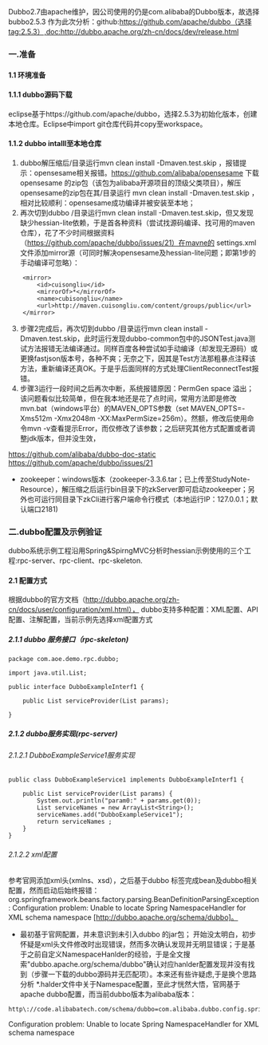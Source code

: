 Dubbo2.7由apache维护，因公司使用的仍是com.alibaba的Dubbo版本，故选择bubbo2.5.3 作为此次分析：github:https://github.com/apache/dubbo（选择tag:2.5.3）,doc:http://dubbo.apache.org/zh-cn/docs/dev/release.html

### 一.准备
#### 1.1 环境准备
#### 1.1.1 dubbo源码下载
eclipse基于https://github.com/apache/dubbo，选择2.5.3为初始化版本，创建本地仓库。Eclipse中import git仓库代码并copy至workspace。
#### 1.1.2 dubbo intalll至本地仓库
1.  dubbo解压缩后/目录运行mvn clean install -Dmaven.test.skip ，报错提示：opensesame相关报错。https://github.com/alibaba/opensesame 下载opensesame 的zip包（该包为alibaba开源项目的顶级父类项目），解压opensesame的zip包在其/目录运行 mvn clean install -Dmaven.test.skip ，相对比较顺利：opensesame成功编译并被安装至本地；
2. 再次切到dubbo /目录运行mvn clean install -Dmaven.test.skip，但又发现缺少hessian-lite依赖，于是首各种资料（尝试找源码编译、找可用的maven仓库），花了不少时间根据资料（https://github.com/apache/dubbo/issues/21）在mavne的 settings.xml文件添加mirror源（可同时解决opensesame及hessian-lite问题；即第1步的手动编译可忽略）：
```language
    <mirror>  
        <id>cuisongliu</id>  
        <mirrorOf>*</mirrorOf>    
        <name>cubisongliu</name>  
        <url>http://maven.cuisongliu.com/content/groups/public</url>  
    </mirror> 
```
3. 步骤2完成后，再次切到dubbo /目录运行mvn clean install -Dmaven.test.skip，此时运行发现dubbo-common包中的JSONTest.java测试方法报错无法编译通过。同样百度各种尝试如手动编译（却发现无源码）或更换fastjson版本号，各种不爽；无奈之下，因其是Test方法那粗暴点注释该方法，重新编译还真OK。于是乎后面同样的方式处理ClientReconnectTest报错。
4. 步骤3运行一段时间之后再次中断，系统报错原因：PermGen space 溢出；该问题看似比较简单，但在我本地还是花了点时间，常用方法即是修改mvn.bat（windows平台）的MAVEN_OPTS参数（set MAVEN_OPTS=-Xms512m -Xmx2048m -XX:MaxPermSize=256m）。然额，修改后使用命令mvn -v查看提示Error，而仅修改了该参数；之后研究其他方式配置或者调整jdk版本，但并没生效，

https://github.com/alibaba/dubbo-doc-static
https://github.com/apache/dubbo/issues/21



- zookeeper：windows版本（zookeeper-3.3.6.tar；已上传至StudyNote-Resource），解压缩之后运行bin目录下的zkServer即可启动zookeeper；另外也可运行同目录下zkCli进行客户端命令行模式（本地运行IP：127.0.0.1；默认端口2181)

### 二.dubbo配置及示例验证
dubbo系统示例工程沿用Spring&SpirngMVC分析时hessian示例使用的三个工程:rpc-server、rpc-client、rpc-skeleton.
#### 2.1 配置方式
根据dubbo的官方文档（http://dubbo.apache.org/zh-cn/docs/user/configuration/xml.html）， dubbo支持多种配置：XML配置、API配置、注解配置，当前示例先选择xml配置方式
##### 2.1.1 dubbo 服务接口（rpc-skeleton)
```language
package com.aoe.demo.rpc.dubbo;

import java.util.List;

public interface DubboExampleInterf1 {
	
	public List serviceProvider(List params);

}
```
##### 2.1.2 dubbo服务实现(rpc-server)
######  2.1.2.1 DubboExampleService1服务实现
```language
public class DubboExampleService1 implements DubboExampleInterf1 {

	public List serviceProvider(List params) {
		System.out.println("param0:" + params.get(0));
		List serviceNames = new ArrayList<String>();
		serviceNames.add("DubboExampleService1");
		return serviceNames ;
	}
}
```
######  2.1.2.2 xml配置
参考官网添加xml头(xmlns、xsd），之后基于dubbo 标签完成bean及dubbo相关配置，然而启动后始终报错：
org.springframework.beans.factory.parsing.BeanDefinitionParsingException: Configuration problem: Unable to locate Spring NamespaceHandler for XML schema namespace [http://dubbo.apache.org/schema/dubbo]。
- 最初基于官网配置，并未意识到未引入dubbo 的jar包；
开始没太明白，初步怀疑是xml头文件修改时出现错误，然而多次确认发现并无明显错误；于是基于之前自定义NamespaceHanlder的经验，于是全文搜索"dubbo.apache.org/schema/dubbo"确认对应hanlder配置发现并没有找到（步骤一下载的dubbo源码并无匹配项）。本来还有些许疑虑,于是换个思路分析 *.halder文件中关于Namespace配置，至此才恍然大悟，官网基于apache dubbo配置，而当前dubbo版本为alibaba版本：
```language
http\://code.alibabatech.com/schema/dubbo=com.alibaba.dubbo.config.spring.schema.DubboNamespaceHandler
```


Configuration problem: Unable to locate Spring NamespaceHandler for XML schema namespace